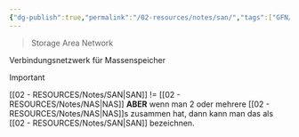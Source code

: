 ```yaml
---
{"dg-publish":true,"permalink":"/02-resources/notes/san/","tags":["GFN/prüfungsrelevant/AP1","netzwerk","speicher","hardware"],"noteIcon":"","updated":"2025-09-05T10:12:31.699+02:00"}
---
```


> Storage Area Network 

Verbindungsnetzwerk für Massenspeicher

>[!important] 
>[[02 - RESOURCES/Notes/SAN\|SAN]]  != [[02 - RESOURCES/Notes/NAS\|NAS]]
>**ABER** wenn man 2 oder mehrere [[02 - RESOURCES/Notes/NAS\|NAS]]s zusammen hat, dann kann man das als [[02 - RESOURCES/Notes/SAN\|SAN]] bezeichnen.

